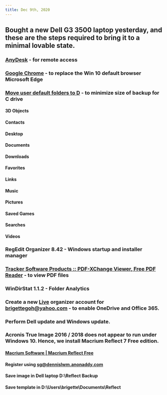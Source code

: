 ```yaml
---
title: Dec 9th, 2020
---
```


## Bought a new Dell G3 3500 laptop yesterday, and these are the steps required to bring it to a minimal lovable state.
### [AnyDesk](https://anydesk.com/en) - for remote access
### [Google Chrome](https://www.google.com/chrome) - to replace the Win 10 default browser Microsoft Edge
### [Move user default folders to D](https://windowsreport.com/change-download-location-windows-8-windows-10) - to minimize size of backup for C drive
#### 3D Objects
#### Contacts
#### Desktop
#### Documents
#### Downloads
#### Favorites
#### Links
#### Music
#### Pictures
#### Saved Games
#### Searches
#### Videos
### RegEdit Organizer 8.42 - Windows startup and installer manager
### [Tracker Software Products :: PDF-XChange Viewer, Free PDF Reader](https://www.tracker-software.com/product/pdf-xchange-viewer) - to view PDF files
### WinDirStat 1.1.2 - Folder Analytics
### Create a new [Live](https://www.live.com) organizer account for brigettegoh@yahoo.com - to enable OneDrive and Office 365.
### Perform Dell update and Windows update.
### Acronis True Image 2016 / 2018 does not appear to run under Windows 10. Hence, we install Macrium Reflect 7 Free edition.
#### [Macrium Software | Macrium Reflect Free](https://www.macrium.com/reflectfree)
#### Register using sg@dennislwm.anonaddy.com
#### Save image in Dell laptop D:\\Reflect Backup
#### Save template in D:\\Users\\brigette\\Documents\\Reflect
